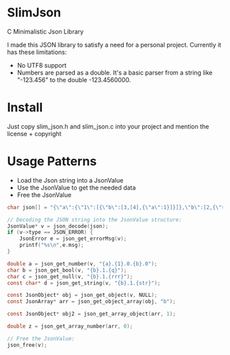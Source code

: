 # SlimJson
C Minimalistic Json Library

I made this JSON library to satisfy a need for a personal project. Currently it has these limitations:
- No UTF8 support
- Numbers are parsed as a double. It's a basic parser from a string like "-123.456" to the double -123.4560000.

# Install

Just copy slim_json.h and slim_json.c into your project and mention the license + copyright

# Usage Patterns

- Load the Json string into a JsonValue
- Use the JsonValue to get the needed data
- Free the JsonValue

```c
char json[] = "{\"a\":{\"1\":[{\"b\":[3,[4],{\"a\":1}]}]},\"b\":[2,{\"str\":\"aaa\"\"q\":true,\"rrr\":null}]}";

// Decoding the JSON string into the JsonValue structure:
JsonValue* v = json_decode(json);
if (v->type == JSON_ERROR) {
    JsonError e = json_get_errorMsg(v);
    printf("%s\n",e.msg);
}

double a = json_get_number(v, "{a}.{1}.0.{b}.0");
char b = json_get_bool(v, "{b}.1.{q}");
char c = json_get_null(v, "{b}.1.{rrr}");
const char* d = json_get_string(v, "{b}.1.{str}");

const JsonObject* obj = json_get_object(v, NULL);
const JsonArray* arr = json_get_object_array(obj, "b");

const JsonObject* obj2 = json_get_array_object(arr, 1);

double z = json_get_array_number(arr, 0);

// Free the JsonValue:
json_free(v);

```
